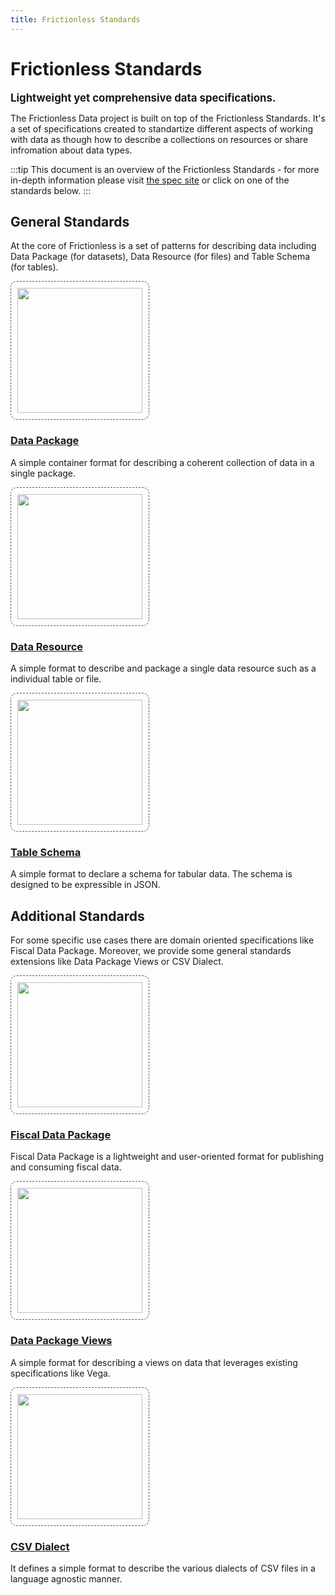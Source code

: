 ```yaml
---
title: Frictionless Standards
---
```


# Frictionless Standards

<big><strong>Lightweight yet comprehensive data specifications.</strong></big>

The Frictionless Data project is built on top of the Frictionless Standards. It's a set of specifications created to standartize different aspects of working with data as though how to describe a collections on resources or share infromation about data types.

:::tip
This document is an overview of the Frictionless Standards - for more in-depth information please visit [the spec site](https://specs.frictionlessdata.io/) or click on one of the standards below.
:::

## General Standards

At the core of Frictionless is a set of patterns for describing data including Data Package (for datasets), Data Resource (for files) and Table Schema (for tables).

<div class="main-section black-text">
    <div class="features flex flex-row flex-wrap py-4">
      <div class="w-full md:w-1/3 feature flex justify-center">
        <div class="px-8 text-center">
          <a href="https://specs.frictionlessdata.io/data-package/" target="blank">
            <img style="width: 200px; border:dashed 1px #555; padding: 10px; border-radius: 10px;" src="/img/standards/data-package.png" />
            <h3>Data Package</h3>
          </a>
          <p>A simple container format for describing a coherent collection of data in a single package.</p>
        </div>
      </div>
      <div class="w-full md:w-1/3 feature flex justify-center">
        <div class="px-8 text-center">
          <a href="https://specs.frictionlessdata.io/data-resource/" target="blank">
            <img style="width: 200px; border:dashed 1px #555; padding: 10px; border-radius: 10px;" src="/img/standards/data-resource.png" />
            <h3>Data Resource</h3>
          </a>
          <p>A simple format to describe and package a single data resource such as a individual table or file.</p>
        </div>
      </div>
      <div class="w-full md:w-1/3 feature flex justify-center">
        <div class="px-8 text-center">
          <a href="https://specs.frictionlessdata.io/table-schema/" target="blank">
            <img style="width: 200px; border:dashed 1px #555; padding: 10px; border-radius: 10px;" src="/img/standards/table-schema.png" />
            <h3>Table Schema</h3>
          </a>
          <p>A simple format to declare a schema for tabular data. The schema is designed to be expressible in JSON.</p>
        </div>
      </div>
    </div>
</div>

## Additional Standards

For some specific use cases there are domain oriented specifications like Fiscal Data Package. Moreover, we provide some general standards extensions like Data Package Views or CSV Dialect.

<div class="main-section black-text">
    <div class="features flex flex-row flex-wrap py-4">
      <div class="w-full md:w-1/3 feature flex justify-center">
        <div class="px-8 text-center">
          <a href="https://specs.frictionlessdata.io/fiscal-data-package/" target="blank">
            <img style="width: 200px; border:dashed 1px #555; padding: 10px; border-radius: 10px;" src="/img/standards/fiscal-data-package.png" />
            <h3>Fiscal Data Package</h3>
          </a>
          <p>Fiscal Data Package is a lightweight and user-oriented format for publishing and consuming fiscal data.</p>
        </div>
      </div>
      <div class="w-full md:w-1/3 feature flex justify-center">
        <div class="px-8 text-center">
          <a href="https://specs.frictionlessdata.io/views/" target="blank">
            <img style="width: 200px; border:dashed 1px #555; padding: 10px; border-radius: 10px;" src="/img/standards/data-package-views.png" />
            <h3>Data Package Views</h3>
          </a>
          <p>A simple format for describing a views on data that leverages existing specifications like Vega.</p>
        </div>
      </div>
      <div class="w-full md:w-1/3 feature flex justify-center">
        <div class="px-8 text-center">
          <a href="https://specs.frictionlessdata.io/csv-dialect/" target="blank">
            <img style="width: 200px; border:dashed 1px #555; padding: 10px; border-radius: 10px;" src="/img/standards/csv-dialect.png" />
            <h3>CSV Dialect</h3>
          </a>
          <p>It defines a simple format to describe the various dialects of CSV files in a language agnostic manner.</p>
        </div>
      </div>
    </div>
</div>
